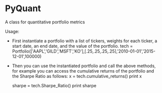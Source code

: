 # PyQuant
A class for quantitative portfolio metrics

Usage: 
- First instantiate a portfolio with a list of tickers, weights for each ticker, a start date, an end date, and the value of the portfolio.
    tech = Portfolio(['AAPL','GILD','MSFT','KO'],[.25,.25,.25,.25],'2010-01-01','2015-12-01',100000)

- Then you can use the instantiated portfolio and call the above methods, for example you can access the cumulative returns of the portfolio and the Sharpe Ratio as follows:
    x = tech.cumulative_returns()
    print x

    sharpe = tech.Sharpe_Ratio()
    print sharpe
